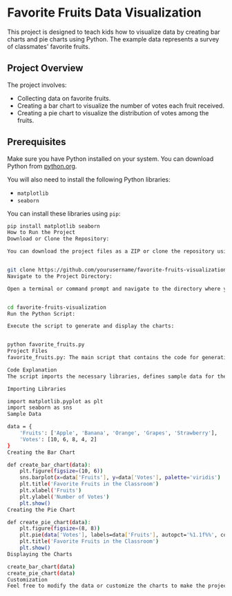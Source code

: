 # Favorite Fruits Data Visualization

This project is designed to teach kids how to visualize data by creating bar charts and pie charts using Python. The example data represents a survey of classmates' favorite fruits.

## Project Overview

The project involves:
- Collecting data on favorite fruits.
- Creating a bar chart to visualize the number of votes each fruit received.
- Creating a pie chart to visualize the distribution of votes among the fruits.

## Prerequisites

Make sure you have Python installed on your system. You can download Python from [python.org](https://www.python.org/).

You will also need to install the following Python libraries:
- `matplotlib`
- `seaborn`

You can install these libraries using `pip`:

```sh
pip install matplotlib seaborn
How to Run the Project
Download or Clone the Repository:

You can download the project files as a ZIP or clone the repository using git:


git clone https://github.com/yourusername/favorite-fruits-visualization.git
Navigate to the Project Directory:

Open a terminal or command prompt and navigate to the directory where you saved the project files:


cd favorite-fruits-visualization
Run the Python Script:

Execute the script to generate and display the charts:


python favorite_fruits.py
Project Files
favorite_fruits.py: The main script that contains the code for generating the bar chart and pie chart.

Code Explanation
The script imports the necessary libraries, defines sample data for the favorite fruits survey, and includes functions to create and display bar and pie charts.

Importing Libraries

import matplotlib.pyplot as plt
import seaborn as sns
Sample Data

data = {
    'Fruits': ['Apple', 'Banana', 'Orange', 'Grapes', 'Strawberry'],
    'Votes': [10, 6, 8, 4, 2]
}
Creating the Bar Chart

def create_bar_chart(data):
    plt.figure(figsize=(10, 6))
    sns.barplot(x=data['Fruits'], y=data['Votes'], palette='viridis')
    plt.title('Favorite Fruits in the Classroom')
    plt.xlabel('Fruits')
    plt.ylabel('Number of Votes')
    plt.show()
Creating the Pie Chart

def create_pie_chart(data):
    plt.figure(figsize=(8, 8))
    plt.pie(data['Votes'], labels=data['Fruits'], autopct='%1.1f%%', colors=sns.color_palette('viridis'))
    plt.title('Favorite Fruits in the Classroom')
    plt.show()
Displaying the Charts

create_bar_chart(data)
create_pie_chart(data)
Customization
Feel free to modify the data or customize the charts to make the project your own. You can change the fruits, the number of votes, or the colors used in the charts.

